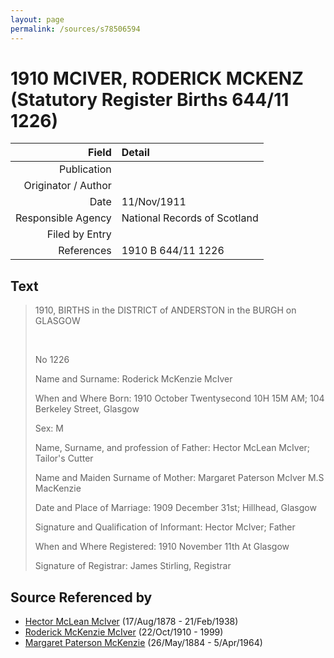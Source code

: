 ```yaml
---
layout: page
permalink: /sources/s78506594
---
```


# 1910 MCIVER, RODERICK MCKENZ (Statutory Register Births 644/11 1226)

Field | Detail
---:|:---
Publication | 
Originator / Author | 
Date | 11/Nov/1911
Responsible Agency | National Records of Scotland
Filed by Entry | 
References | 1910 B 644/11 1226

## Text

> 1910, BIRTHS in the DISTRICT of ANDERSTON in the BURGH on GLASGOW
>
> <br/>
>
> No 1226
>
> Name and Surname: Roderick McKenzie McIver
>
> When and Where Born: 1910 October Twentysecond 10H 15M AM; 104 Berkeley Street, Glasgow
>
> Sex: M
>
> Name, Surname, and profession of Father: Hector McLean McIver; Tailor's Cutter
>
> Name and Maiden Surname of Mother: Margaret Paterson McIver M.S MacKenzie
>
> Date and Place of Marriage: 1909 December 31st; Hillhead, Glasgow
>
> Signature and Qualification of Informant: Hector McIver; Father
>
> When and Where Registered: 1910 November 11th At Glasgow
>
> Signature of Registrar: James Stirling, Registrar
>

## Source Referenced by

* [Hector McLean McIver](../people/@62168745@-hector-mclean-mciver-b1878-8-17-d1938-2-21.md) (17/Aug/1878 - 21/Feb/1938)
* [Roderick McKenzie McIver](../people/@90830540@-roderick-mckenzie-mciver-b1910-10-22-d1999.md) (22/Oct/1910 - 1999)
* [Margaret Paterson McKenzie](../people/@88610293@-margaret-paterson-mckenzie-b1884-5-26-d1964-4-5.md) (26/May/1884 - 5/Apr/1964)
